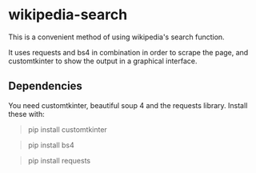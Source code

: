 # wikipedia-search
This is a convenient method of using wikipedia's search function.

It uses requests and bs4 in combination in order to scrape the page, and customtkinter to show the output in a graphical interface.

## Dependencies
You need customtkinter, beautiful soup 4 and the requests library.
Install these with:
> pip install customtkinter

> pip install bs4

> pip install requests
